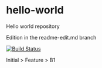 # hello-world
Hello world repository

Edition in the readme-edit.md branch

[![Build Status](https://travis-ci.org/CedricD/hello-world.svg?branch=master)](https://travis-ci.org/CedricD/hello-world)

Initial > Feature > B1
